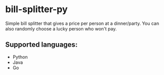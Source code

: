 # bill-splitter-py
Simple bill splitter that gives a price per person at a dinner/party. You can also randomly choose a lucky person who won't pay.

## Supported languages:
- Python
- Java
- Go
